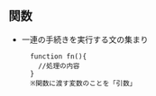 ## 関数
- 一連の手続きを実行する文の集まり
  
        function fn(){
          //処理の内容
        }
        ※関数に渡す変数のことを「引数」
